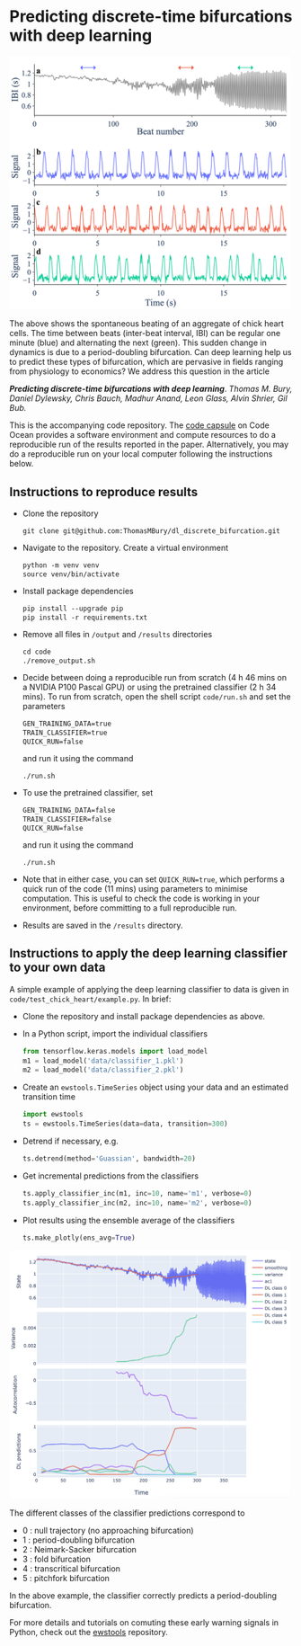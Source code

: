 # Predicting discrete-time bifurcations with deep learning

<!-- ![alt text](/code/figure_1/figure_1.png) -->
<img src="/code/figure_1/figure_1.png"  width="500">

The above shows the spontaneous beating of an aggregate of chick heart cells. The time between beats (inter-beat interval, IBI) can be regular one minute (blue) and alternating the next (green). This sudden change in dynamics is due to a period-doubling bifurcation. Can deep learning help us to predict these types of bifurcation, which are pervasive in fields ranging from physiology to economics? We address this question in the article

***Predicting discrete-time bifurcations with deep learning***. *Thomas M. Bury, Daniel Dylewsky, Chris Bauch, Madhur Anand, Leon Glass, Alvin Shrier, Gil Bub.*

This is the accompanying code repository. The [code capsule](https://codeocean.com/capsule/3359094/tree) on Code Ocean provides a software environment and compute resources to do a reproducible run of the results reported in the paper. Alternatively, you may do a reproducible run on your local computer following the instructions below.

## Instructions to reproduce results

- Clone the repository
  ```
  git clone git@github.com:ThomasMBury/dl_discrete_bifurcation.git
  ```

- Navigate to the repository. Create a virtual environment
  ```
  python -m venv venv
  source venv/bin/activate
  ```

- Install package dependencies
  ```
  pip install --upgrade pip
  pip install -r requirements.txt
  ```

- Remove all files in `/output` and `/results` directories
  ```
  cd code
  ./remove_output.sh
  ```

- Decide between doing a reproducible run from scratch (4 h 46 mins on a NVIDIA P100 Pascal GPU) or using the pretrained classifier (2 h 34 mins). To run from scratch, open the shell script ```code/run.sh``` and set the parameters
  ```
  GEN_TRAINING_DATA=true
  TRAIN_CLASSIFIER=true
  QUICK_RUN=false
  ```
  and run it using the command
  ```
  ./run.sh
  ```

- To use the pretrained classifier, set 
  ```
  GEN_TRAINING_DATA=false
  TRAIN_CLASSIFIER=false
  QUICK_RUN=false
  ```
  and run it using the command
  ```
  ./run.sh
  ```
  
- Note that in either case, you can set ```QUICK_RUN=true```, which performs a quick run of the code (11 mins) using parameters to minimise computation. This is useful to check the code is working in your environment, before committing to a full reproducible run.

- Results are saved in the ```/results``` directory.


## Instructions to apply the deep learning classifier to your own data

A simple example of applying the deep learning classifier to data is given in ```code/test_chick_heart/example.py```. In brief:

- Clone the repository and install package dependencies as above.
- In a Python script, import the individual classifiers

  ```python
  from tensorflow.keras.models import load_model
  m1 = load_model('data/classifier_1.pkl')
  m2 = load_model('data/classifier_2.pkl')
  ```
- Create an ```ewstools.TimeSeries``` object using your data and an estimated transition time

  ```python
  import ewstools
  ts = ewstools.TimeSeries(data=data, transition=300)
  ```
  
- Detrend if necessary, e.g.
  ```python
  ts.detrend(method='Guassian', bandwidth=20)
  ```
  
- Get incremental predictions from the classifiers
  ```python
  ts.apply_classifier_inc(m1, inc=10, name='m1', verbose=0)
  ts.apply_classifier_inc(m2, inc=10, name='m2', verbose=0)
  ```
  
 - Plot results using the ensemble average of the classifiers
   ```python
   ts.make_plotly(ens_avg=True)
   ```
  <img src="/code/test_chick_heart/output/example.png"  width="500">
  
The different classes of the classifier predictions correspond to
  - 0 : null trajectory (no approaching bifurcation)
  - 1 : period-doubling bifurcation
  - 2 : Neimark-Sacker bifurcation
  - 3 : fold bifurcation
  - 4 : transcritical bifurcation
  - 5 : pitchfork bifurcation
  
In the above example, the classifier correctly predicts a period-doubling bifurcation.
  
For more details and tutorials on comuting these early warning signals in Python, check out the [ewstools](https://github.com/ThomasMBury/ewstools) repository.


